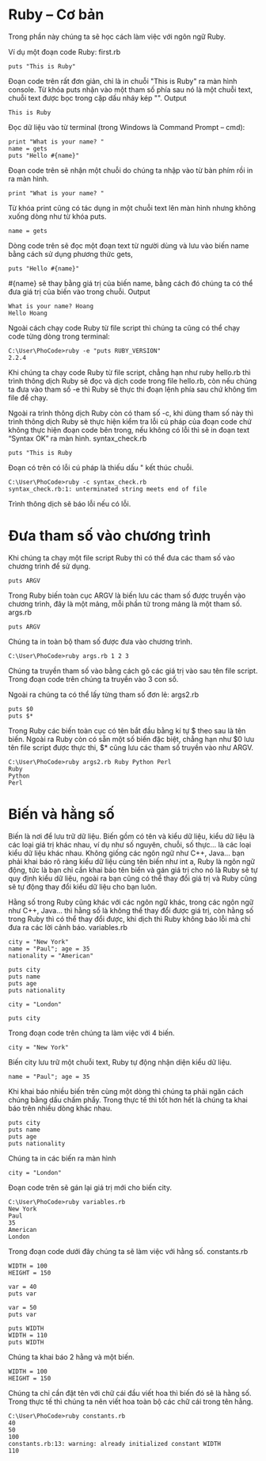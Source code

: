 # Ruby – Cơ bản

Trong phần này chúng ta sẽ học cách làm việc với ngôn ngữ Ruby.

Ví dụ một đoạn code Ruby:
first.rb

```
puts "This is Ruby"
```

Đoạn code trên rất đơn giản, chỉ là in chuỗi "This is Ruby" ra màn hình console. Từ khóa puts nhận vào một tham số phía sau nó là một chuỗi text, chuỗi text được bọc trong cặp dấu nháy kép "".
Output

```
This is Ruby
```

Đọc dữ liệu vào từ terminal (trong Windows là Command Prompt – cmd):

```
print "What is your name? "
name = gets
puts "Hello #{name}"
```

Đoạn code trên sẽ nhận một chuỗi do chúng ta nhập vào từ bàn phím rồi in ra màn hình.

```
print "What is your name? "
```

Từ khóa print cũng có tác dụng in một chuỗi text lên màn hình nhưng không xuống dòng như từ khóa puts.

```
name = gets
```

Dòng code trên sẽ đọc một đoạn text từ người dùng và lưu vào biến name bằng cách sử dụng phương thức gets,

```
puts "Hello #{name}"
```

#{name} sẽ thay bằng giá trị của biến name, bằng cách đó chúng ta có thể đưa giá trị của biến vào trong chuỗi.
Output

```
What is your name? Hoang
Hello Hoang
```

Ngoài cách chạy code Ruby từ file script thì chúng ta cũng có thể chạy code từng dòng trong terminal:

```
C:\User\PhoCode>ruby -e "puts RUBY_VERSION"
2.2.4
```

Khi chúng ta chạy code Ruby từ file script, chẳng hạn như ruby hello.rb thì trình thông dịch Ruby sẽ đọc và dịch code trong file hello.rb, còn nếu chúng ta đưa vào tham số -e thì Ruby sẽ thực thi đoạn lệnh phía sau chứ không tìm file để chạy.

Ngoài ra trình thông dịch Ruby còn có tham số -c, khi dùng tham số này thì trình thông dịch Ruby sẽ thực hiện kiểm tra lỗi cú pháp của đoạn code chứ không thực hiện đoạn code bên trong, nếu không có lỗi thì sẽ in đoạn text “Syntax OK” ra màn hình.
syntax_check.rb

```
puts "This is Ruby
```

Đoạn có trên có lỗi cú pháp là thiếu dấu " kết thúc chuỗi.

```
C:\User\PhoCode>ruby -c syntax_check.rb 
syntax_check.rb:1: unterminated string meets end of file
```

Trình thông dịch sẽ báo lỗi nếu có lỗi.

# Đưa tham số vào chương trình

Khi chúng ta chạy một file script Ruby thì có thể đưa các tham số vào chương trình để sử dụng.

```
puts ARGV
```

Trong Ruby biến toàn cục ARGV là biến lưu các tham số được truyền vào chương trình, đây là một mảng, mỗi phần tử trong mảng là một tham số.
args.rb

```
puts ARGV
```

Chúng ta in toàn bộ tham số được đưa vào chương trình.

```
C:\User\PhoCode>ruby args.rb 1 2 3
```

Chúng ta truyền tham số vào bằng cách gõ các giá trị vào sau tên file script. Trong đoạn code trên chúng ta truyền vào 3 con số.

Ngoài ra chúng ta có thể lấy từng tham số đơn lẻ:
args2.rb

```
puts $0
puts $*
```

Trong Ruby các biến toàn cục có tên bắt đầu bằng kí tự $ theo sau là tên biến. Ngoài ra Ruby còn có sẵn một số biến đặc biệt, chẳng hạn như $0 lưu tên file script được thực thi, $* cũng lưu các tham số truyền vào như ARGV.

```
C:\User\PhoCode>ruby args2.rb Ruby Python Perl
Ruby
Python
Perl
```

# Biến và hằng số

Biến là nơi để lưu trữ dữ liệu. Biến gồm có tên và kiểu dữ liệu, kiểu dữ liệu là các loại giá trị khác nhau, ví dụ như số nguyên, chuỗi, số thực… là các loại kiểu dữ liệu khác nhau. Không giống các ngôn ngữ như C++, Java… bạn phải khai báo rõ ràng kiểu dữ liệu cùng tên biến như int a, Ruby là ngôn ngữ động, tức là bạn chỉ cần khai báo tên biến và gán giá trị cho nó là Ruby sẽ tự quy định kiểu dữ liệu, ngoài ra bạn cũng có thể thay đổi giá trị và Ruby cũng sẽ tự động thay đổi kiểu dữ liệu cho bạn luôn.

Hằng số trong Ruby cũng khác với các ngôn ngữ khác, trong các ngôn ngữ như C++, Java… thì hằng số là không thể thay đổi được giá trị, còn hằng số trong Ruby thì có thể thay đổi được, khi dịch thì Ruby không báo lỗi mà chỉ đưa ra các lời cảnh báo.
variables.rb

```
city = "New York"
name = "Paul"; age = 35
nationality = "American"
 
puts city
puts name
puts age
puts nationality
 
city = "London"
 
puts city
```

Trong đoạn code trên chúng ta làm việc với 4 biến.

```	
city = "New York"
```

Biến city lưu trữ một chuỗi text, Ruby tự động nhận diện kiểu dữ liệu.

```
name = "Paul"; age = 35
```

Khi khai báo nhiều biến trên cùng một dòng thì chúng ta phải ngăn cách chúng bằng dấu chấm phẩy. Trong thực tế thì tốt hơn hết là chúng ta khai báo trên nhiều dòng khác nhau.

```	
puts city
puts name
puts age
puts nationality
```

Chúng ta in các biến ra màn hình

```
city = "London"
```

Đoạn code trên sẽ gán lại giá trị mới cho biến city.

```
C:\User\PhoCode>ruby variables.rb 
New York
Paul
35
American
London
```

Trong đoạn code dưới đây chúng ta sẽ làm việc với hằng số.
constants.rb

```
WIDTH = 100
HEIGHT = 150
 
var = 40
puts var
 
var = 50
puts var
 
puts WIDTH
WIDTH = 110
puts WIDTH
```

Chúng ta khai báo 2 hằng và một biến.

```
WIDTH = 100
HEIGHT = 150
```

Chúng ta chỉ cần đặt tên với chữ cái đầu viết hoa thì biến đó sẽ là hằng số. Trong thực tế thì chúng ta nên viết hoa toàn bộ các chữ cái trong tên hằng.

```
C:\User\PhoCode>ruby constants.rb 
40
50
100
constants.rb:13: warning: already initialized constant WIDTH
110
```
